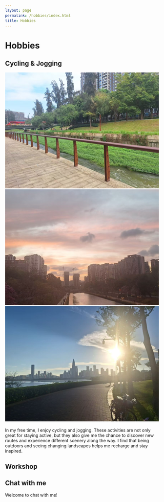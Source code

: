 ```yaml
---
layout: page
permalink: /hobbies/index.html
title: Hobbies
---
```


# Hobbies

## Cycling & Jogging

<div class="third">
<img src="/images/cycling1.jpg">
<img src="/images/cycling2.jpg">
<img src="/images/cycling3.jpg">
</div>
<br>In my free time, I enjoy cycling and jogging. These activities are not only great for staying active, but they also give me the chance to discover new routes and experience different scenery along the way. I find that being outdoors and seeing changing landscapes helps me recharge and stay inspired.

## Workshop



## Chat with me
Welcome to chat with me!
